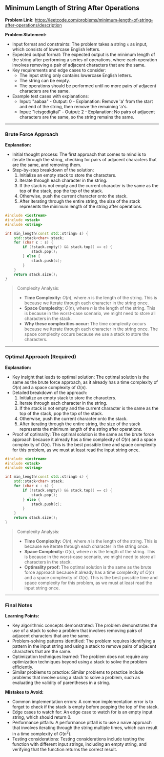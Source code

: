 ## Minimum Length of String After Operations
**Problem Link:** https://leetcode.com/problems/minimum-length-of-string-after-operations/description

**Problem Statement:**
- Input format and constraints: The problem takes a string `s` as input, which consists of lowercase English letters.
- Expected output format: The expected output is the minimum length of the string after performing a series of operations, where each operation involves removing a pair of adjacent characters that are the same.
- Key requirements and edge cases to consider:
  - The input string only contains lowercase English letters.
  - The string can be empty.
  - The operations should be performed until no more pairs of adjacent characters are the same.
- Example test cases with explanations:
  - Input: "aabaa" - Output: 0 - Explanation: Remove 'a' from the start and end of the string, then remove the remaining 'a's.
  - Input: "letsgodigital" - Output: 2 - Explanation: No pairs of adjacent characters are the same, so the string remains the same.

---

### Brute Force Approach

**Explanation:**
- Initial thought process: The first approach that comes to mind is to iterate through the string, checking for pairs of adjacent characters that are the same, and removing them.
- Step-by-step breakdown of the solution:
  1. Initialize an empty stack to store the characters.
  2. Iterate through each character in the string.
  3. If the stack is not empty and the current character is the same as the top of the stack, pop the top of the stack.
  4. Otherwise, push the current character onto the stack.
  5. After iterating through the entire string, the size of the stack represents the minimum length of the string after operations.

```cpp
#include <iostream>
#include <stack>
#include <string>

int min_length(const std::string& s) {
    std::stack<char> stack;
    for (char c : s) {
        if (!stack.empty() && stack.top() == c) {
            stack.pop();
        } else {
            stack.push(c);
        }
    }
    return stack.size();
}
```

> Complexity Analysis:
> - **Time Complexity:** $O(n)$, where $n$ is the length of the string. This is because we iterate through each character in the string once.
> - **Space Complexity:** $O(n)$, where $n$ is the length of the string. This is because in the worst-case scenario, we might need to store all characters in the stack.
> - **Why these complexities occur:** The time complexity occurs because we iterate through each character in the string once. The space complexity occurs because we use a stack to store the characters.

---

### Optimal Approach (Required)

**Explanation:**
- Key insight that leads to optimal solution: The optimal solution is the same as the brute force approach, as it already has a time complexity of $O(n)$ and a space complexity of $O(n)$.
- Detailed breakdown of the approach:
  1. Initialize an empty stack to store the characters.
  2. Iterate through each character in the string.
  3. If the stack is not empty and the current character is the same as the top of the stack, pop the top of the stack.
  4. Otherwise, push the current character onto the stack.
  5. After iterating through the entire string, the size of the stack represents the minimum length of the string after operations.
- Proof of optimality: The optimal solution is the same as the brute force approach because it already has a time complexity of $O(n)$ and a space complexity of $O(n)$. This is the best possible time and space complexity for this problem, as we must at least read the input string once.

```cpp
#include <iostream>
#include <stack>
#include <string>

int min_length(const std::string& s) {
    std::stack<char> stack;
    for (char c : s) {
        if (!stack.empty() && stack.top() == c) {
            stack.pop();
        } else {
            stack.push(c);
        }
    }
    return stack.size();
}
```

> Complexity Analysis:
> - **Time Complexity:** $O(n)$, where $n$ is the length of the string. This is because we iterate through each character in the string once.
> - **Space Complexity:** $O(n)$, where $n$ is the length of the string. This is because in the worst-case scenario, we might need to store all characters in the stack.
> - **Optimality proof:** The optimal solution is the same as the brute force approach because it already has a time complexity of $O(n)$ and a space complexity of $O(n)$. This is the best possible time and space complexity for this problem, as we must at least read the input string once.

---

### Final Notes

**Learning Points:**
- Key algorithmic concepts demonstrated: The problem demonstrates the use of a stack to solve a problem that involves removing pairs of adjacent characters that are the same.
- Problem-solving patterns identified: The problem requires identifying a pattern in the input string and using a stack to remove pairs of adjacent characters that are the same.
- Optimization techniques learned: The problem does not require any optimization techniques beyond using a stack to solve the problem efficiently.
- Similar problems to practice: Similar problems to practice include problems that involve using a stack to solve a problem, such as evaluating the validity of parentheses in a string.

**Mistakes to Avoid:**
- Common implementation errors: A common implementation error is to forget to check if the stack is empty before popping the top of the stack.
- Edge cases to watch for: An edge case to watch for is an empty input string, which should return 0.
- Performance pitfalls: A performance pitfall is to use a naive approach that involves iterating through the string multiple times, which can result in a time complexity of $O(n^2)$.
- Testing considerations: Testing considerations include testing the function with different input strings, including an empty string, and verifying that the function returns the correct result.